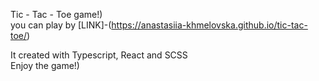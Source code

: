 Tic - Tac - Toe game!)
<br>
you can play by [LINK]-(https://anastasiia-khmelovska.github.io/tic-tac-toe/)

It created with Typescript, React and SCSS
<br>
Enjoy the game!)
